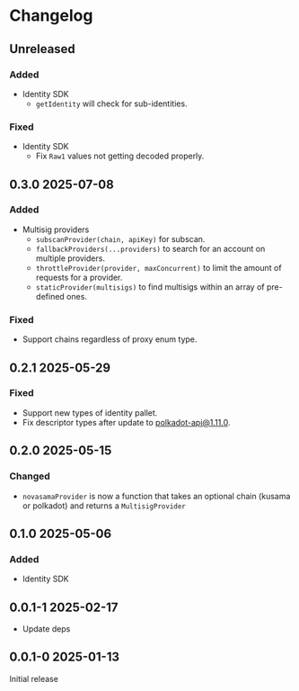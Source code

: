 # Changelog

## Unreleased

### Added

- Identity SDK
  - `getIdentity` will check for sub-identities.

### Fixed

- Identity SDK
  - Fix `Raw1` values not getting decoded properly.

## 0.3.0 2025-07-08

### Added

- Multisig providers
  - `subscanProvider(chain, apiKey)` for subscan.
  - `fallbackProviders(...providers)` to search for an account on multiple providers.
  - `throttleProvider(provider, maxConcurrent)` to limit the amount of requests for a provider.
  - `staticProvider(multisigs)` to find multisigs within an array of pre-defined ones.

### Fixed

- Support chains regardless of proxy enum type.

## 0.2.1 2025-05-29

### Fixed

- Support new types of identity pallet.
- Fix descriptor types after update to polkadot-api@1.11.0.

## 0.2.0 2025-05-15

### Changed

- `novasamaProvider` is now a function that takes an optional chain (kusama or polkadot) and returns a `MultisigProvider`

## 0.1.0 2025-05-06

### Added

- Identity SDK

## 0.0.1-1 2025-02-17

- Update deps

## 0.0.1-0 2025-01-13

Initial release

